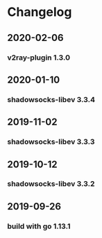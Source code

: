 # Changelog

## 2020-02-06

### v2ray-plugin 1.3.0

## 2020-01-10

### shadowsocks-libev 3.3.4

## 2019-11-02

### shadowsocks-libev 3.3.3

## 2019-10-12

### shadowsocks-libev 3.3.2

## 2019-09-26

### build with go 1.13.1

